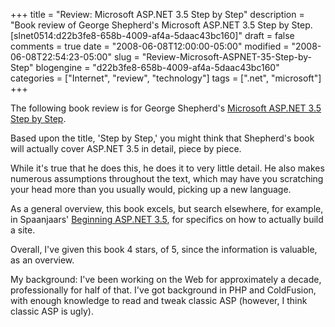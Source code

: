 +++
title = "Review: Microsoft ASP.NET 3.5 Step by Step"
description = "Book review of George Shepherd's Microsoft ASP.NET 3.5 Step by Step. [slnet0514:d22b3fe8-658b-4009-af4a-5daac43bc160]"
draft = false
comments = true
date = "2008-06-08T12:00:00-05:00"
modified = "2008-06-08T22:54:23-05:00"
slug = "Review-Microsoft-ASPNET-35-Step-by-Step"
blogengine = "d22b3fe8-658b-4009-af4a-5daac43bc160"
categories = ["Internet", "review", "technology"]
tags = [".net", "microsoft"]
+++

<div class="note">
<p>
The following book review is for George Shepherd&#39;s <a href="http://www.amazon.com/dp/0735624267?tag=strivinglifen-20" target="_blank">Microsoft ASP.NET 3.5 Step by Step</a>. 
</p>
</div>
<p>
Based upon the title, &#39;Step by Step,&#39; you might think that Shepherd&#39;s book will actually cover ASP.NET 3.5 in detail, piece by piece. 
</p>
<p>
While it&#39;s true that he does this, he does it to very little detail. He also makes numerous assumptions throughout the text, which may have you scratching your head more than you usually would, picking up a new language. 
</p>
<p>
As a general overview, this book excels, but search elsewhere, for example, in Spaanjaars&#39; <a href="http://www.amazon.com/dp/047018759X?tag=strivinglifen-20" target="_blank">Beginning ASP.NET 3.5</a>, for specifics on how to actually build a site. 
</p>
<p>
Overall, I&#39;ve given this book 4 stars, of 5, since the information is valuable, as an overview. 
</p>
<p>
My background: I&#39;ve been working on the Web for approximately a decade, professionally for half of that. I&#39;ve got background in PHP and ColdFusion, with enough knowledge to read and tweak classic ASP (however, I think classic ASP is ugly). 
</p>

